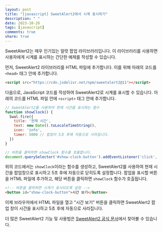 ```yaml
---
layout: post
title: "[javascript] SweetAlert2에서 시계 표시하기"
description: " "
date: 2023-10-26
tags: [javascript]
comments: true
share: true
---
```


SweetAlert2는 매우 인기있는 알럿 팝업 라이브러리입니다. 이 라이브러리를 사용하면 사용자에게 시계를 표시하는 간단한 예제를 작성할 수 있습니다.

먼저, SweetAlert2 라이브러리를 HTML 파일에 추가합니다. 이를 위해 아래의 코드를 `<head>` 태그 안에 추가합니다.

```html
<script src="https://cdn.jsdelivr.net/npm/sweetalert2@11"></script>
```

다음으로, JavaScript 코드를 작성하여 SweetAlert2로 시계를 표시할 수 있습니다. 아래의 코드를 HTML 파일 안에 `<script>` 태그 안에 추가합니다.

```javascript
// SweetAlert2를 사용하여 현재 시간을 표시하는 함수
function showClock() {
  Swal.fire({
    title: '현재 시간',
    text: new Date().toLocaleTimeString(),
    icon: 'info',
    timer: 5000 // 팝업이 5초 후에 자동으로 사라집니다.
  })
}

// 버튼을 클릭하면 showClock 함수를 호출합니다.
document.querySelector('#show-clock-button').addEventListener('click', showClock);
```

위의 코드에서는 `showClock`이라는 함수를 생성하고, SweetAlert2를 사용하여 현재 시간을 팝업창으로 표시하고 5초 후에 자동으로 닫히도록 설정합니다. 팝업을 표시할 버튼을 HTML 파일에 추가하고, 해당 버튼을 클릭하면 `showClock` 함수가 호출됩니다.

```html
<!-- 버튼을 클릭하면 시계가 표시되도록 설정 -->
<button id="show-clock-button">시간 보기</button>
```

이제 브라우저에서 HTML 파일을 열고 "시간 보기" 버튼을 클릭하면 SweetAlert2 팝업 창이 시간을 표시하고 5초 후에 자동으로 사라집니다.

더 많은 SweetAlert2 기능 및 사용법은 [SweetAlert2 공식 문서](https://sweetalert2.github.io/)에서 찾아볼 수 있습니다.